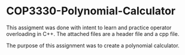 # COP3330-Polynomial-Calculator
This assigment was done with intent to learn and practice operator overloading in C++. 
The attached files are a header file and a cpp file. 

The purpose of this assignment was to create a polynomial calculator. 

